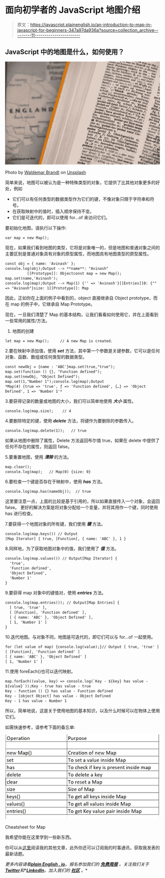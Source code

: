 # 面向初学者的 JavaScript 地图介绍

> 原文：<https://javascript.plainenglish.io/an-introduction-to-map-in-javascript-for-beginners-347a97da936a?source=collection_archive---------11----------------------->

## JavaScript 中的地图是什么，如何使用？

![](img/f3013456507ff5731863684a47e73db5.png)

Photo by [Waldemar Brandt](https://unsplash.com/@waldemarbrandt67w?utm_source=medium&utm_medium=referral) on [Unsplash](https://unsplash.com?utm_source=medium&utm_medium=referral)

简单来说，地图可以被认为是一种特殊类型的对象，它提供了比其他对象更多的好处，例如

*   它们可以有任何类型的数据类型作为它们的键，不像对象只限于字符串和符号。
*   在获取映射中的值时，插入顺序保持不变。
*   它们是可迭代的，即可以使用 for…of 来访问它们。

要初始化地图，请执行以下操作:

```
var map = new Map();
```

现在，如果我们看到地图的类型，它将是对象唯一的，但是地图和普通对象之间的主要区别是普通对象具有对象的原型属性，而地图具有地图类型的原型属性。

```
const obj = { name: 'Avinash' };
console.log(obj);Output --> **name**: "Avinash" 
          [[Prototype]]: Objectconst map = new Map();
map.set(name,'Avinash');
console.log(map);Output --> Map(1) {'' => 'Avinash'}[[Entries]]0: {"" => "Avinash"}size: 1[[Prototype]]: Map
```

因此，正如你在上面的例子中看到的，object 直接继承自 Object prototype，而在 map 的例子中，它继承自 Map Prototype。

现在，一旦我们清楚了 Map 的基本结构，让我们看看如何使用它，并在上面看到一些常用的属性/方法。

1.  地图的创建

```
let map = new Map();     // A new Map is created.
```

2.要在映射中添加值，使用 ***set*** 方法，其中第一个参数是关键参数，它可以是任何对象、函数、数组或任何类型的数据类型。

```
const newObj = {name : 'ABC'}map.set(true,"true");
map.set(function () {}, "Function defined");
map.set(newObj, "Object Defined");
map.set(1,"Number 1");console.log(map);Output 
*Map(4) {true => 'true', ƒ => 'Function defined', {…} => 'Object Defined', 1 => 'Number 1'*
```

3.要获得记录的数量或地图的大小，我们可以简单地使用 ***大小*** 属性。

```
console.log(map.size);    // 4
```

4.要删除特定的键，使用 ***delete*** 方法，将键作为要删除的参数传入。

```
console.log(map.delete(1));   // true
```

如果从地图中删除了属性，Delete 方法返回布尔值 true，如果在 delete 中提供了任何不存在的属性，则返回 false。

5.要重置地图，使用 ***清除*** 的方法。

```
map.clear();
console.log(map);   // Map(0) {size: 0}
```

6.要检查一个键是否存在于映射中，使用 ***has*** 方法。

```
console.log(map.has(nameObj));  // true 
```

这里要注意一点，上面的比较是基于引用的，所以如果直接传入一个对象，会返回 false。
更好的解决方案是将对象分配给一个变量，并将其用作一个键，同时使用 has 进行检查。

7.要获得一个地图对象的所有键，我们使用 ***键*** 方法。

```
console.log(map.keys()) // Output 
[Map Iterator] { true, [Function], { name: 'ABC' }, 1 }
```

8.同样地，为了获取地图对象中的值，我们使用了 ***值*** 方法。

```
console.log(map.values()) // Output[Map Iterator] {
  'true',
  'Function defined',
  'Object Defined',
  'Number 1'
}
```

9.要获得 map 对象中的键值对，使用 ***entries*** 方法。

```
console.log(map.entries()); // Output[Map Entries] {
  [ true, 'true' ],
  [ [Function], 'Function defined' ],
  [ { name: 'ABC' }, 'Object Defined' ],
  [ 1, 'Number 1' ]
}
```

10.迭代地图。与对象不同，地图是可迭代的，即它们可以与 for…of 一起使用。

```
for (let value of map) {console.log(value);}// Output [ true, 'true' ]
[ [Function], 'Function defined' ]
[ { name: 'ABC' }, 'Object Defined' ]
[ 1, 'Number 1' ]
```

11.使用 foreEach()也可以迭代映射。

```
map.forEach((value, key) => console.log(`Key - ${key} has value - ${value}`));Key - true has value - true
Key - function () {} has value - Function defined
Key - [object Object] has value - Object Defined
Key - 1 has value - Number 1
```

所以，简单地说，这是关于使用地图的基本知识，以及什么时候可以在物体上使用它们。

如需快速参考，请参考下面的备忘单:

![](img/7873d09e4e125beb97c197c8049fed3d.png)

Cheatsheet for Map

我希望你能在这里学到一些新东西。

你可以从[这里](https://medium.com/@avinash.dev21987)阅读我的其他文章，此外你还可以订阅我的时事通讯，获取我发表的最新话题。

*更多内容请看*[***plain English . io***](https://plainenglish.io/)*。报名参加我们的* [***免费周报***](http://newsletter.plainenglish.io/) *。关注我们关于*[***Twitter***](https://twitter.com/inPlainEngHQ)*和**[***LinkedIn***](https://www.linkedin.com/company/inplainenglish/)*。加入我们的* [***社区***](https://discord.gg/GtDtUAvyhW) *。**